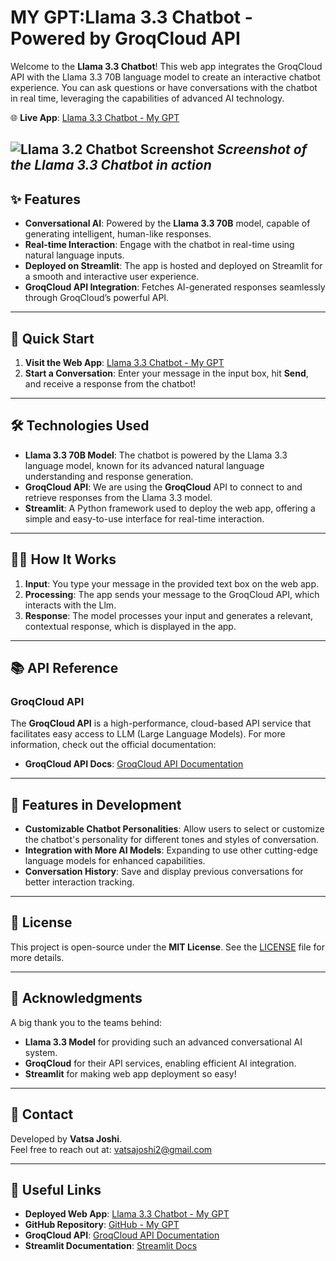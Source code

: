 # MY GPT:Llama 3.3 Chatbot - Powered by GroqCloud API

Welcome to the **Llama 3.3 Chatbot**! This web app integrates the GroqCloud API with the Llama 3.3 70B language model to create an interactive chatbot experience. You can ask questions or have conversations with the chatbot in real time, leveraging the capabilities of advanced AI technology.

🌐 **Live App**: [Llama 3.3 Chatbot - My GPT](https://)

![Llama 3.2 Chatbot Screenshot](assests/main_page.png)
*Screenshot of the Llama 3.3 Chatbot in action*
---

## ✨ Features
- **Conversational AI**: Powered by the **Llama 3.3 70B** model, capable of generating intelligent, human-like responses.
- **Real-time Interaction**: Engage with the chatbot in real-time using natural language inputs.
- **Deployed on Streamlit**: The app is hosted and deployed on Streamlit for a smooth and interactive user experience.
- **GroqCloud API Integration**: Fetches AI-generated responses seamlessly through GroqCloud’s powerful API.

---

## 🚀 Quick Start

1. **Visit the Web App**: [Llama 3.3 Chatbot - My GPT](https://)
2. **Start a Conversation**: Enter your message in the input box, hit **Send**, and receive a response from the chatbot!

---

## 🛠️ Technologies Used

- **Llama 3.3 70B Model**: The chatbot is powered by the Llama 3.3 language model, known for its advanced natural language understanding and response generation.
- **GroqCloud API**: We are using the **GroqCloud** API to connect to and retrieve responses from the Llama 3.3 model.
- **Streamlit**: A Python framework used to deploy the web app, offering a simple and easy-to-use interface for real-time interaction.

---

## 🧑‍💻 How It Works

1. **Input**: You type your message in the provided text box on the web app.
2. **Processing**: The app sends your message to the GroqCloud API, which interacts with the Llm.
3. **Response**: The model processes your input and generates a relevant, contextual response, which is displayed in the app.

---

## 📚 API Reference

### GroqCloud API

The **GroqCloud API** is a high-performance, cloud-based API service that facilitates easy access to LLM (Large Language Models). For more information, check out the official documentation:

- **GroqCloud API Docs**: [GroqCloud API Documentation](https://www.groqcloud.com/api-docs)

---

## 🌟 Features in Development

- **Customizable Chatbot Personalities**: Allow users to select or customize the chatbot's personality for different tones and styles of conversation.
- **Integration with More AI Models**: Expanding to use other cutting-edge language models for enhanced capabilities.
- **Conversation History**: Save and display previous conversations for better interaction tracking.

---

## 📝 License

This project is open-source under the **MIT License**. See the [LICENSE](LICENSE) file for more details.

---

## 🙌 Acknowledgments

A big thank you to the teams behind:

- **Llama 3.3 Model** for providing such an advanced conversational AI system.
- **GroqCloud** for their API services, enabling efficient AI integration.
- **Streamlit** for making web app deployment so easy!

---

## 📧 Contact

Developed by **Vatsa Joshi**.  
Feel free to reach out at: vatsajoshi2@gmail.com

---

## 🔗 Useful Links

- **Deployed Web App**: [Llama 3.3 Chatbot - My GPT](https://)
- **GitHub Repository**: [GitHub - My GPT](https://github.com/Vatsa10/My-GPT)
- **GroqCloud API**: [GroqCloud API Documentation](https://www.groqcloud.com/api-docs)
- **Streamlit Documentation**: [Streamlit Docs](https://docs.streamlit.io/)
